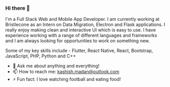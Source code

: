 ### Hi there 👋

I'm a Full Stack Web and Mobile App Developer. I am currently working at Bristlecone as an Intern on Data Migration, Electron and Flask applications. I really enjoy making clean and interactive UI which is easy to use. I have experience working with a range of different languages and frameworks and I am always looking for opportunities to work on something new.

Some of my key skills include - Flutter, React Native, React, Bootstrap, JavaScript, PHP, Python and C++

- 💬 Ask me about anything and everything! 
- 📫 How to reach me: kashish.madan@outlook.com
- ⚡ Fun fact: I love watching football and eating food! 
